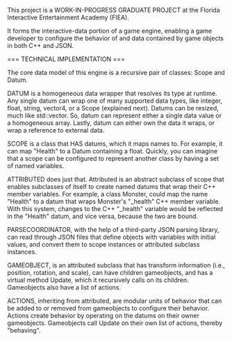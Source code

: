 
This project is a WORK-IN-PROGRESS GRADUATE PROJECT at the Florida Interactive Entertainment Academy (FIEA). 

It forms the interactive-data portion of a game engine, enabling a game developer to configure the behavior of and data contained by game objects in both C++ and JSON. 


=== TECHNICAL IMPLEMENTATION ===

The core data model of this engine is a recursive pair of classes: Scope and Datum. 

DATUM is a homogeneous data wrapper that resolves its type at runtime. Any single datum can wrap one of many supported data types, like integer, float, string, vector4, or a Scope (explained next). Datums can be resized, much like std::vector. So, datum can represent either a single data value or a homogeneous array. Lastly, datum can either own the data it wraps, or wrap a reference to external data.

SCOPE is a class that HAS datums, which it maps names to. For example, it can map "Health" to a Datum containing a float. Quickly, you can imagine that a scope can be configured to represent another class by having a set of named variables. 

ATTRIBUTED does just that. Attributed is an abstract subclass of scope that enables subclasses of itself to create named datums that wrap their C++ member variables. For example, a class Monster, could map the name "Health" to a datum that wraps Monster's "_health" C++ member variable. With this system, changes to the C++ "_health" variable would be reflected in the "Health" datum, and vice versa, because the two are bound. 

PARSECOORDINATOR, with the help of a third-party JSON parsing library, can read through JSON files that define objects with variables with initial values, and convert them to scope instances or attributed subclass instances.

GAMEOBJECT, is an attributed subclass that has transform information (i.e., position, rotation, and scale), can have children gameobjects, and has a virtual method Update, which it recursively calls on its children. Gameobjects also have a list of actions.

ACTIONS, inheriting from attributed, are modular units of behavior that can be added to or removed from gameobjects to configure their behavior. Actions create behavior by operating on the datums on their owner gameobjects. Gameobjects call Update on their own list of actions, thereby "behaving". 
